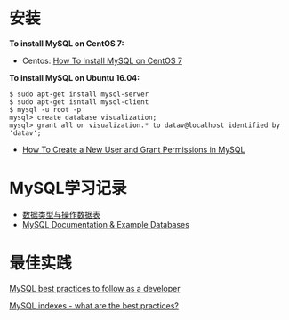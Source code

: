 # 安装

<b>To install MySQL on CentOS 7:</b>
- Centos: [How To Install MySQL on CentOS 7](https://www.digitalocean.com/community/tutorials/how-to-install-mysql-on-centos-7)


<b>To install MySQL on Ubuntu 16.04:</b>
```
$ sudo apt-get install mysql-server
$ sudo apt-get isntall mysql-client
$ mysql -u root -p
mysql> create database visualization;
mysql> grant all on visualization.* to datav@localhost identified by 'datav';

```

- [How To Create a New User and Grant Permissions in MySQL](https://www.digitalocean.com/community/tutorials/how-to-create-a-new-user-and-grant-permissions-in-mysql)
 
 # MySQL学习记录
- [数据类型与操作数据表](https://segmentfault.com/a/1190000010454836)
- [MySQL Documentation & Example Databases](https://dev.mysql.com/doc/index-other.html)


# 最佳实践
[MySQL best practices to follow as a developer](https://wpdatatables.com/mysql-best-practices/)

[MySQL indexes - what are the best practices?](https://stackoverflow.com/questions/3049283/mysql-indexes-what-are-the-best-practices)
